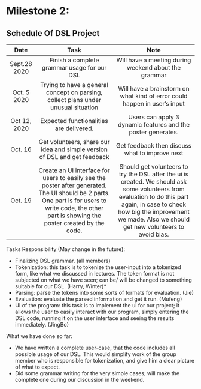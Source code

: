 # Milestone 2:

## Schedule Of DSL Project


| Date          | Task                                          | Note                                                  |
| :---------:    |:---------------------------------------------:|:-----------------------------------------------------:|
| Sept.28 2020  | Finish  a complete grammar usage for our DSL  | Will have a meeting during weekend about the grammar  |
| Oct. 5   2020  | Trying to have a general concept on parsing, collect plans under unusual situation  |Will have a brainstorm on what kind of error could happen in user’s input   |
|Oct 12, 2020   | Expected functionalities are delivered.  |  Users can apply 3 dynamic features and the poster generates. |
|Oct. 16        |Get volunteers, share our idea and simple version of DSL and get feedback|Get feedback then discuss what to improve next|
|Oct. 19 | Create an UI interface for users to easily see the poster after generated. The UI should be 2 parts. One part is for users to write code, the other part is showing the poster created by the code.| Should get volunteers to try the DSL after the ui is created. We should ask some volunteers from evaluation to do this part again, in case to check how big the improvement we made. Also we should get new volunteers to avoid bias.|




















Tasks Responsibility (May change in the future):
* Finalizing DSL grammar. (all members)
* Tokenization: this task is to tokenize the user-input into a tokenized form, like what we discussed in lectures. The token format is not subjected on what we have seen; can be/ will be changed to something suitable for our DSL. (Harry, Winter)*
* Parsing: parse the tokens into some sorts of formats for evaluation. (Jie)
* Evaluation: evaluate the parsed information and get it run. (Mufeng)
* UI of the program: this task is to implement the ui for our project; it allows the user to easily interact with our program, simply entering the DSL code, running it on the user interface and seeing the results immediately. (JingBo)


What we have done so far:
* We have written a complete user-case, that the code includes all possible usage of our DSL. This would simplify work of the group member who is responsible for tokenization, and give him a clear picture of what to expect.
* Did some grammar writing for the very simple cases; will make the complete one  during our discussion in the weekend.
